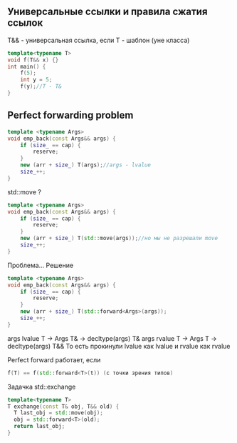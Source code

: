 ## Универсальные ссылки и правила сжатия ссылок
T&& - универсальная ссылка, если T - шаблон (yне класса)
```C++
template<typename T>
void f(T&& x) {}
int main() {
	f(5);
	int y = 5;
	f(y);//T - T&
}
```

## Perfect forwarding problem

```C++ 
template <typename Args>
void emp_back(const Args&& args) {
	if (size_ == cap) {
		reserve;
	}
	new (arr + size_) T(args);//args - lvalue
	size_++;
}
```
std::move ?
```C++
template <typename Args>
void emp_back(const Args&& args) {
	if (size_ == cap) {
		reserve;
	}
	new (arr + size_) T(std::move(args));//но мы не разрешали move
	size_++;
}
```
Проблема...
Решение
```C++
template <typename Args>
void emp_back(const Args&& args) {
	if (size_ == cap) {
		reserve;
	}
	new (arr + size_) T(std::forward<Args>(args));
	size_++;
}
```

args lvalue T -> Args T& -> decltype(args) T&
args rvalue T -> Args T -> decltype(args) T&&
То есть прокинули lvalue как lvalue и rvalue как rvalue

Perfect forward работает, если 
```C++
f(T) == f(std::forward<T>(t)) (с точки зрения типов)
```

Задачка
std::exchange
```C++
template<typename T>  
T exchange(const T& obj, T&& old) {  
  T last_obj = std::move(obj);  
  obj = std::forward<T>(old);  
  return last_obj;  
}
```
